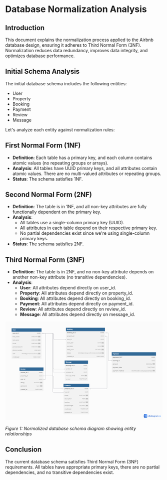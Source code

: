 # Database Normalization Analysis

## Introduction

This document explains the normalization process applied to the Airbnb database design, ensuring it adheres to Third Normal Form (3NF). Normalization reduces data redundancy, improves data integrity, and optimizes database performance.

## Initial Schema Analysis

The initial database schema includes the following entities:
- User
- Property
- Booking
- Payment
- Review
- Message

Let's analyze each entity against normalization rules:

## First Normal Form (1NF)
- **Definition**: Each table has a primary key, and each column contains atomic values (no repeating groups or arrays).
- **Analysis**: All tables have UUID primary keys, and all attributes contain atomic values. There are no multi-valued attributes or repeating groups.
- **Status**: The schema satisfies 1NF.

## Second Normal Form (2NF)
- **Definition**: The table is in 1NF, and all non-key attributes are fully functionally dependent on the primary key.
- **Analysis**: 
  - All tables use a single-column primary key (UUID).
  - All attributes in each table depend on their respective primary key.
  - No partial dependencies exist since we're using single-column primary keys.
- **Status**: The schema satisfies 2NF.

## Third Normal Form (3NF)
- **Definition**: The table is in 2NF, and no non-key attribute depends on another non-key attribute (no transitive dependencies).
- **Analysis**:
  - **User**: All attributes depend directly on user_id.
  - **Property**: All attributes depend directly on property_id.
  - **Booking**: All attributes depend directly on booking_id.
  - **Payment**: All attributes depend directly on payment_id.
  - **Review**: All attributes depend directly on review_id.
  - **Message**: All attributes depend directly on message_id.



![Database Schema Diagram](./airbnb-erd.png)

*Figure 1: Normalized database schema diagram showing entity relationships*

## Conclusion

The current database schema satisfies Third Normal Form (3NF) requirements. All tables have appropriate primary keys, there are no partial dependencies, and no transitive dependencies exist.